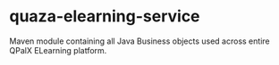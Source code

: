 # quaza-elearning-service
Maven module containing all Java Business objects used across entire QPalX ELearning platform.
